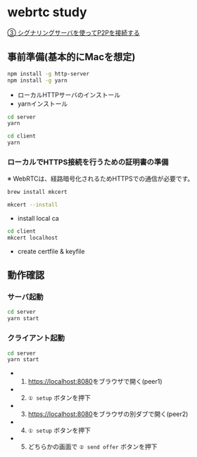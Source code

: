 # webrtc study

[③ シグナリングサーバを使ってP2Pを接続する](https://inon29.hateblo.jp/entry/2020/02/03/221103)

## 事前準備(基本的にMacを想定)

```bash
npm install -g http-server
npm install -g yarn
```

- ローカルHTTPサーバのインストール
- yarnインストール

```bash
cd server
yarn
```

```bash
cd client
yarn
```

### ローカルでHTTPS接続を行うための証明書の準備

※ WebRTCは、経路暗号化されるためHTTPSでの通信が必要です。

```bash
brew install mkcert
```

```bash
mkcert --install
```

- install local ca

```bash
cd client
mkcert localhost
```

- create certfile & keyfile

## 動作確認

### サーバ起動

```bash
cd server
yarn start
```

### クライアント起動

```bash
cd server
yarn start
```

- 1. [https://localhost:8080](https://localhost:8080)をブラウザで開く(peer1)
- 2. `① setup` ボタンを押下
- 3. [https://localhost:8080](https://localhost:8080)をブラウザの別ダブで開く(peer2)
- 4. `① setup` ボタンを押下
- 5. どちらかの画面で `② send offer` ボタンを押下